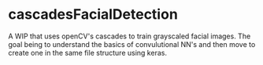 # cascadesFacialDetection

A WIP that uses openCV's cascades to train grayscaled facial images. 
The goal being to understand the basics of convulutional NN's and then move to create one in the same file structure using keras.
